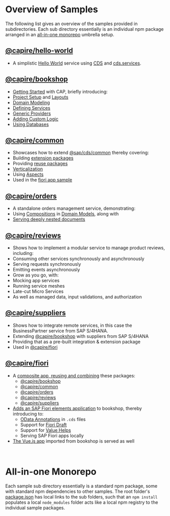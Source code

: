 # Overview of Samples

The following list gives an overview of the samples provided in subdirectories.
Each sub directory essentially is an individual npm package arranged in an [all-in-one monorepo](all-in-one-monorepo) umbrella setup.


## [@capire/hello-world](hello)

- A simplistic [Hello World](https://cap.cloud.sap/docs/get-started/hello-world) service using [CDS](https://cap.cloud.sap/docs/cds/) and [cds.services](https://cap.cloud.sap/docs/node.js/api#services-api).


## [@capire/bookshop](bookshop)

- [Getting Started](https://cap.cloud.sap/docs/get-started/in-a-nutshell) with CAP, briefly introducing:
- [Project Setup](https://cap.cloud.sap/docs/get-started/) and [Layouts](https://cap.cloud.sap/docs/get-started/projects)
- [Domain Modeling](https://cap.cloud.sap/docs/guides/domain-models)
- [Defining Services](https://cap.cloud.sap/docs/guides/providing-services)
- [Generic Providers](https://cap.cloud.sap/docs/guides/generic-providers)
- [Adding Custom Logic](https://cap.cloud.sap/docs/guides/service-impl)
- [Using Databases](https://cap.cloud.sap/docs/guides/databases)


## [@capire/common](common)

- Showcases how to extend [@sap/cds/common](https://cap.cloud.sap/docs/cds/common) thereby covering:
- Building [extension packages](https://cap.cloud.sap/docs/guides/domain-models#aspects-extensibility)
- Providing [reuse packages](https://cap.cloud.sap/docs/get-started/projects#sharing-and-reusing-content)
- [Verticalization](https://cap.cloud.sap/docs/cds/common#adapting-to-your-needs)
- Using [Aspects](https://cap.cloud.sap/docs/cds/cdl#aspects)
- Used in the [fiori app sample](#fiori)


## [@capire/orders](orders)

- A standalone orders management service, demonstrating:
- Using [Compositions](https://cap.cloud.sap/docs/cds/cdl#compositions) in [Domain Models](https://cap.cloud.sap/docs/guides/domain-models), along with
- [Serving deeply nested documents](https://cap.cloud.sap/docs/guides/generic-providers#serving-structured-data)


## [@capire/reviews](reviews)

- Shows how to implement a modular service to manage product reviews, including:
- Consuming other services synchronously and asynchronously
- Serving requests synchronously
- Emitting events asynchronously
- Grow as you go, with:
- Mocking app services
- Running service meshes
- Late-cut Micro Services
- As well as managed data, input validations, and authorization

## [@capire/suppliers](suppliers)

- Shows how to integrate remote services, in this case the BusinessPartner service from SAP S/4HANA.
- Extending [@capire/bookshop](bookshop) with suppliers from SAP S/4HANA
- Providing that as a pre-built integration & extension package
- Used in [@capire/fiori](fiori)


## [@capire/fiori](fiori)

- A [composite app, reusing and combining](https://cap.cloud.sap/docs/guides/verticalize) these packages:
  - [@capire/bookshop](bookshop)
  - [@capire/common](common)
  - [@capire/orders](orders)
  - [@capire/reviews](reviews)
  - [@capire/suppliers](suppliers)
- [Adds an SAP Fiori elements application](https://cap.cloud.sap/docs/guides/fiori/) to bookshop, thereby introducing to:
  - [OData Annotations](https://cap.cloud.sap/docs/guides/fiori#adding-odata-annotations) in `.cds` files
  - Support for [Fiori Draft](https://cap.cloud.sap/docs/guides/fiori#draft)
  - Support for [Value Helps](https://cap.cloud.sap/docs/guides/fiori#value-help)
  - Serving SAP Fiori apps locally
- [The Vue.js app](bookshop/app/vue) imported from bookshop is served as well

<br>

# All-in-one Monorepo

Each sample sub directory essentially is a standard npm package, some with standard npm dependencies to other samples. The root folder's [package.json](package.json) has local links to the sub folders, such that an `npm install` populates a local `node_modules` folder acts like a local npm registry to the individual sample packages.
